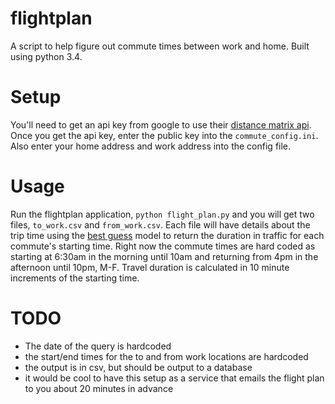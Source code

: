 # flightplan
A script to help figure out commute times between work and home. Built using python 3.4.

# Setup
You'll need to get an api key from google to use their [distance matrix api](https://developers.google.com/maps/documentation/distance-matrix/).
Once you get the api key, enter the public key into the `commute_config.ini`. Also enter your home address and work address into the config file.

# Usage
Run the flightplan application, `python flight_plan.py` and you will get two files, `to_work.csv` and `from_work.csv`. Each file will have
details about the trip time using the [best guess](https://developers.google.com/maps/documentation/distance-matrix/intro#traffic-model) model
to return the duration in traffic for each commute's starting time. Right now the commute times are hard coded as starting at 6:30am in the morning until
10am and returning from 4pm in the afternoon until 10pm, M-F. Travel duration is calculated in 10 minute increments of the starting time.

# TODO
* The date of the query is hardcoded
* the start/end times for the to and from work locations are hardcoded
* the output is in csv, but should be output to a database
* it would be cool to have this setup as a service that emails the flight plan to you about 20 minutes in advance

